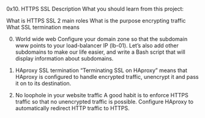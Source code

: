 0x10. HTTPS SSL
Description
What you should learn from this project:

What is HTTPS SSL 2 main roles
What is the purpose encrypting traffic
What SSL termination means

0. World wide web
Configure your domain zone so that the subdomain www points to your load-balancer IP (lb-01). Let’s also add other subdomains to make our life easier, and write a Bash script that will display information about subdomains.

1. HAproxy SSL termination
“Terminating SSL on HAproxy” means that HAproxy is configured to handle encrypted traffic, unencrypt it and pass it on to its destination.

2. No loophole in your website traffic
A good habit is to enforce HTTPS traffic so that no unencrypted traffic is possible. Configure HAproxy to automatically redirect HTTP traffic to HTTPS.
